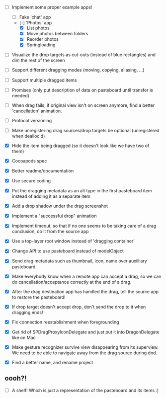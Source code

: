 - [ ] Implement some proper example apps!
	- [ ] Fake 'chat' app
	- [-] 'Photos' app
		- [X] List photos
		- [X] Move photos between folders
		- [X] Reorder photos
		- [X] Springloading
- [ ] Visualize the drop targets as cut-outs (instead of blue rectangles) and dim the rest of the screen
- [ ] Support different dragging modes (moving, copying, aliasing, ...)
- [ ] Support multiple dragged items
- [ ] Promises (only put description of data on pasteboard until transfer is needed)

- [ ] When drag fails, if original view isn't on screen anymore, find a better 'cancellation' animation.
- [ ] Protocol versioning
- [ ] Make unregistering drag sources/drop targets be optional (unregistered when dealloc'd)

- [X] Hide the item being dragged (so it doesn't look like we have two of them)
- [X] Cocoapods spec
- [X] Better readme/documentation
- [X] Use secure coding
- [X] Put the dragging metadata as an alt type in the first pasteboard item instead
	  of adding it as a separate item
- [X] Add a drop shadow under the drag screenshot
- [X] Implement a "successful drop" animation
- [X] Implement timeout, so that if no one seems to be taking care of a drag conclusion,
      do it from the source app
- [X] Use a top-layer root window instead of 'dragging container'
- [X] Change API to use pasteboard instead of modelObject
- [X] Send drag metadata such as thumbnail, icon, name over auxilliary pasteboard
- [X] Make everybody know when a remote app can accept a drag, so we can do
	  cancellation/acceptance correctly at the end of a drag.
- [X] After the drag destination app has handled the drag, tell the source app
	  to restore the pasteboard!
- [X] If drop target doesn't accept drop, don't send the drop to it when dragging ends!
- [X] Fix connection reestablishment when foregrounding
- [X] Get rid of SPDragProxyIconDelegate and just put it into DragonDelegate like on Mac

- [X] Make gesture recognizer survive view disappearing from its superview.
	  We need to be able to navigate away from the drag source during dnd.
- [X] Find a better name, and rename project

## oooh?!

- [ ] A shelf! Which is just a representation of the pasteboard and its items :)
